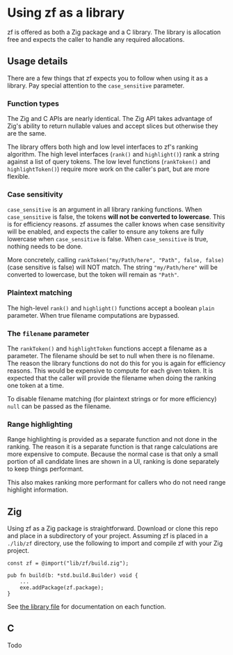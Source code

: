 # Using zf as a library

zf is offered as both a Zig package and a C library. The library is allocation free and expects the caller to handle any required allocations.

## Usage details
There are a few things that zf expects you to follow when using it as a library. Pay special attention to the `case_sensitive` parameter.

### Function types
The Zig and C APIs are nearly identical. The Zig API takes advantage of Zig's ability to return nullable values and accept slices but otherwise they are the same.

The library offers both high and low level interfaces to zf's ranking algorithm. The high level interfaces (`rank()` and `highlight()`) rank a string against a list of query tokens. The low level functions (`rankToken()` and `highlightToken()`) require more work on the caller's part, but are more flexible.

### Case sensitivity
`case_sensitive` is an argument in all library ranking functions. When `case_sensitive` is false, the tokens **will not be converted to lowercase**. This is for efficiency reasons. zf assumes the caller knows when case sensitivity will be enabled, and expects the caller to ensure any tokens are fully lowercase when `case_sensitive` is false. When `case_sensitive` is true, nothing needs to be done.

More concretely, calling `rankToken("my/Path/here", "Path", false, false)` (case sensitive is false) will NOT match. The string `"my/Path/here"` will be converted to lowercase, but the token will remain as `"Path"`.

### Plaintext matching
The high-level `rank()` and `highlight()` functions accept a boolean `plain` parameter. When true filename computations are bypassed.

### The `filename` parameter
The `rankToken()` and `highlightToken` functions accept a filename as a parameter. The filename should be set to null when there is no filename. The reason the library functions do not do this for you is again for efficiency reasons. This would be expensive to compute for each given token. It is expected that the caller will provide the filename when doing the ranking one token at a time.

To disable filename matching (for plaintext strings or for more efficiency) `null` can be passed as the filename.

### Range highlighting

Range highlighting is provided as a separate function and not done in the ranking. The reason it is a separate function is that range calculations are more expensive to compute. Because the normal case is that only a small portion of all candidate lines are shown in a UI, ranking is done separately to keep things performant.

This also makes ranking more performant for callers who do not need range highlight information.

## Zig

Using zf as a Zig package is straightforward. Download or clone this repo and place in a subdirectory of your project. Assuming zf is placed in a `./lib/zf` directory, use the following to import and compile zf with your Zig project.

```zig
const zf = @import("lib/zf/build.zig");

pub fn build(b: *std.build.Builder) void {
    ...
    exe.addPackage(zf.package);
}
```

See [the library file](https://github.com/natecraddock/zf/blob/master/src/lib.zig) for documentation on each function.

## C

Todo

